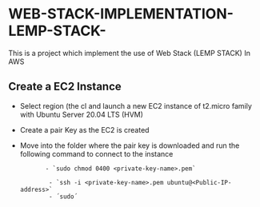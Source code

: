 # WEB-STACK-IMPLEMENTATION-LEMP-STACK-

This is a project which implement the use of Web Stack (LEMP STACK) In AWS

## Create a EC2 Instance
- Select region (the cl and launch a new EC2 instance of t2.micro family with Ubuntu Server 20.04 LTS (HVM)

- Create a pair Key as the EC2 is created

- Move into the folder where the pair key is downloaded and run the following command to connect to the instance 
             
             - `sudo chmod 0400 <private-key-name>.pem`
              
              - `ssh -i <private-key-name>.pem ubuntu@<Public-IP-address>`
              - ´sudo´

